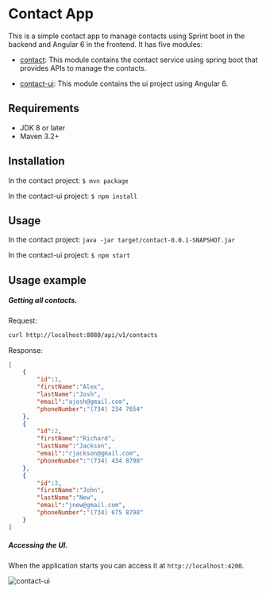 # Contact App

This is a simple contact app to manage contacts using Sprint boot in the backend and Angular 6 in the frontend.
It has five modules:

* [contact](https://github.com/geraldoms/contact-app/tree/master/contact): 
 This module contains the contact service using spring boot that provides APIs to manage the contacts.

* [contact-ui](https://github.com/geraldoms/contact-app/tree/master/contact-ui): 
This module contains the ui project using Angular 6.

## Requirements
* JDK 8 or later
* Maven 3.2+

## Installation
In the contact project:
`$ mvn package`

In the contact-ui project:
`$ npm install`

## Usage 
In the contact project:
`java -jar target/contact-0.0.1-SNAPSHOT.jar`

In the contact-ui project:
`$ npm start`

## Usage example 

##### Getting all contacts.

Request:
```bash
curl http://localhost:8080/api/v1/contacts
```

Response:
```json
[
    {
        "id":1,
        "firstName":"Alex",
        "lastName":"Josh",
        "email":"ajosh@gmail.com",
        "phoneNumber":"(734) 234 7654"
    },
    {
        "id":2,
        "firstName":"Richard",
        "lastName":"Jackson",
        "email":"rjackson@gmail.com",
        "phoneNumber":"(734) 434 8798"
    },
    {
        "id":3,
        "firstName":"John",
        "lastName":"New",
        "email":"jnew@gmail.com",
        "phoneNumber":"(734) 675 8798"
    }
]
```

##### Accessing the UI.

When the application starts you can access it at `http://localhost:4200`.

![contact-ui](https://user-images.githubusercontent.com/13106549/47260480-806cf600-d48a-11e8-910f-4924cb9cf7da.png)
